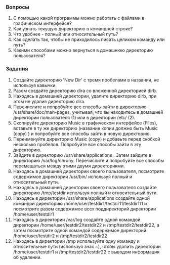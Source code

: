 ### Вопросы

1. С помощью какой программы можно работать с файлами в графическом интерфейсе?
2. Как узнать текущую директорию в командной строке?
3. Что удобнее - полный или относительный путь?
4. Как сделать так, чтобы не приходилось писать целиком команду или путь?
5. Какими способами можно вернуться в домашнюю директорию пользователя?

### Задания

1. Создайте директорию 'New   Dir' с тремя пробелами в названии, не используя кавычки.
2. Разом создайте директорию dira со вложенной директорией dirb.
3. Находясь в домашней директории, удалите директорию dirb, при этом не удалив директорию dira.
4. Перечислите и попробуйте все способы зайти в директорию /usr/share/doc/man-pages, учитывая, что вы находитесь в домашней директории пользователя (1) или в директории /etc/ (2).
5. Скопируйте директорию Music в графическом интерфейсе (Files), вставьте в ту же директорию (название копии должно быть Music (copy) ) и попробуйте все способы зайти в новую директорию.
6. Переименуйте директорию Music (copy) и добавьте перед скобкой несколько пробелов. Попробуйте все способы зайти в эту директорию.
7. Зайдите в директорию /usr/share/applications . Затем зайдите в директорию /var/log/chrony. Перечислите и попробуйте все способы перемещаться между этими двумя директориями.
8. Находясь в домашней директории своего пользователя, посмотрите содержимое директории /usr/bin/ используя полный и относительный пути.
9. Находясь в домашней директории своего пользователя создайте директорию /tmp/testdir используя полный и относительный пути.
10. Находясь в директории /usr/share/applications создайте одной командой директорию /home/user/testdir1/testdir11/testdir111 и посмотрите разом содержимое всех поддиректорий директории /home/user/testdir1
11. Находясь в директории /var/log создайте одной командой директории /home/user/testdir2/testdir22 и /tmp/testdir2/testdir22, а затем посмотрите одной командой содержимое директорий /home/user/testdir2 и /tmp/testdir2/testdir22
12. Находясь в директории /tmp используйте одну команду и относительные пути (используя знак ~), чтобы удалить директории /home/user/testdir1 и /tmp/testdir2/testdir22 с выводом информация об удалении.
